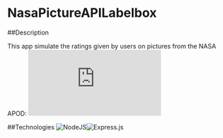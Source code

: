 # NasaPictureAPILabelbox

##Description

This app simulate the ratings given by users on pictures from the NASA APOD: ![alt text](https://api.nasa.gov/index.html "NASA APOD")


##Technologies 
![NodeJS](https://img.shields.io/badge/node.js-6DA55F?style=for-the-badge&logo=node.js&logoColor=white)![Express.js](https://img.shields.io/badge/express.js-%23404d59.svg?style=for-the-badge&logo=express&logoColor=%2361DAFB)
